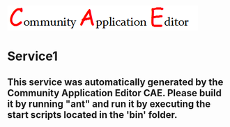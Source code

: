 ![CAE](https://github.com/GHProjectsTest/microservice-187/blob/master/img/logo.png)  

Service1
===================


This service was automatically generated by the Community Application Editor CAE. Please build it by running "ant" and run it by executing the start scripts located in the 'bin' folder.
---------------
